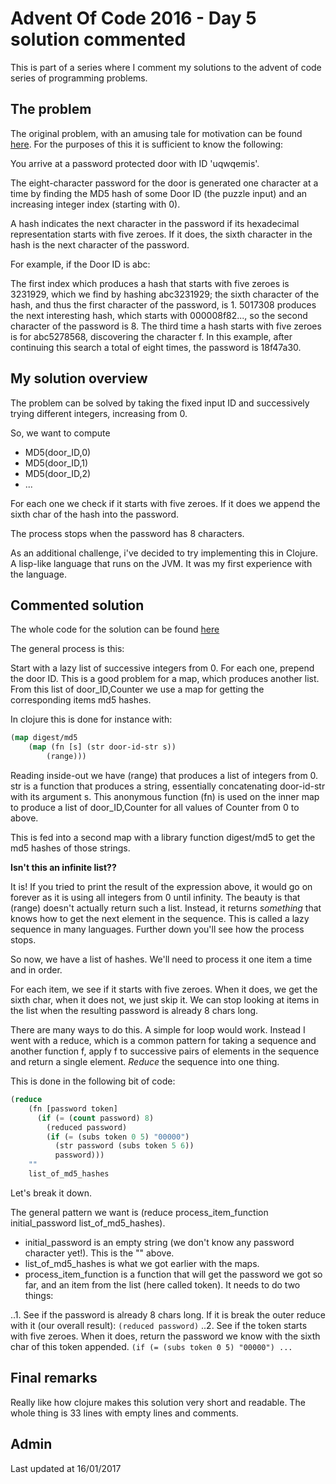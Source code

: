 # Advent Of Code 2016 - Day 5 solution commented

This is part of a series where I comment my solutions to the advent of code series of programming problems.

## The problem
The original problem, with an amusing tale for motivation can be found [here](http://adventofcode.com/2016/day/5). 
For the purposes of this it is sufficient to know the following:

You arrive at a password protected door with ID 'uqwqemis'.

The eight-character password for the door is generated one character at a time by finding the MD5 hash of some Door ID (the puzzle input) and an increasing integer index (starting with 0).

A hash indicates the next character in the password if its hexadecimal representation starts with five zeroes. If it does, the sixth character in the hash is the next character of the password.

For example, if the Door ID is abc:

The first index which produces a hash that starts with five zeroes is 3231929, which we find by hashing abc3231929; the sixth character of the hash, and thus the first character of the password, is 1.
5017308 produces the next interesting hash, which starts with 000008f82..., so the second character of the password is 8.
The third time a hash starts with five zeroes is for abc5278568, discovering the character f.
In this example, after continuing this search a total of eight times, the password is 18f47a30.

## My solution overview

The problem can be solved by taking the fixed input ID and successively trying different integers, increasing from 0. 

So, we want to compute
- MD5(door_ID,0)
- MD5(door_ID,1)
- MD5(door_ID,2)
- ...

For each one we check if it starts with five zeroes. If it does we append the sixth char of the hash into the password. 

The process stops when the password has 8 characters.

As an additional challenge, i've decided to try implementing this in Clojure. A lisp-like language that runs on the JVM. It was my first experience with the language.

## Commented solution
The whole code for the solution can be found [here](https://github.com/jumpifzero/adventofcode2016/blob/master/day5/src/app/core.clj)

The general process is this:

Start with a lazy list of successive integers from 0.
For each one, prepend the door ID. This is a good problem for a map, which produces another list.
From this list of door_ID,Counter we use a map for getting the corresponding items md5 hashes. 

In clojure this is done for instance with:
```lisp
(map digest/md5 
	(map (fn [s] (str door-id-str s)) 
		(range)))
```
Reading inside-out we have (range) that produces a list of integers from 0.
str is a function that produces a string, essentially concatenating door-id-str with its argument s. This anonymous function (fn) is used on the inner map to produce a list of door_ID,Counter for all values of Counter from 0 to above.

This is fed into a second map with a library function digest/md5 to get the md5 hashes of those strings.

**Isn't this an infinite list??**

It is! If you tried to print the result of the expression above, it would go on forever as it is using all integers from 0 until infinity. The beauty is that (range) doesn't actually return such a list. Instead, it returns _something_ that knows how to get the next element in the sequence. This is called a lazy sequence in many languages.
Further down you'll see how the process stops.

So now, we have a list of hashes. We'll need to process it one item a time and in order. 

For each item, we see if it starts with five zeroes. When it does, we get the sixth char, when it does not, we just skip it. We can stop looking at items in the list when the resulting password is already 8 chars long.

There are many ways to do this. A simple for loop would work. Instead I went with a reduce, which is a common pattern for taking a sequence and another function f, apply f to successive pairs of elements in the sequence and return a single element. _Reduce_ the sequence into one thing.

This is done in the following bit of code:

```lisp
(reduce 
    (fn [password token] 
      (if (= (count password) 8)
        (reduced password)
        (if (= (subs token 0 5) "00000")
          (str password (subs token 5 6)) 
          password)))
	""
	list_of_md5_hashes
```

Let's break it down.


The general pattern we want is (reduce process_item_function initial_password list_of_md5_hashes).

- initial_password is an empty string (we don't know any password character yet!). This is the "" above.
- list_of_md5_hashes is what we got earlier with the maps.
- process_item_function is a function that will get the password we got so far, and an item from the list (here called token). It needs to do two things:

..1. See if the password is already 8 chars long. If it is break the outer reduce with it (our overall result): `(reduced password)`
..2. See if the token starts with five zeroes. When it does, return the password we know with the sixth char of this token appended. `(if (= (subs token 0 5) "00000") ...`


## Final remarks

Really like how clojure makes this solution very short and readable. The whole thing is 33 lines with empty lines and comments.

## Admin
Last updated at 16/01/2017